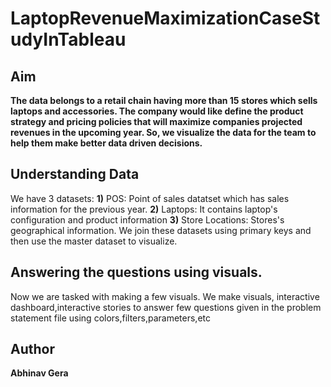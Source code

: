 # LaptopRevenueMaximizationCaseStudyInTableau
## Aim
**The data belongs to a retail chain having more than 15 stores which sells laptops and accessories. 
The company would like define the product strategy and pricing policies that will maximize companies 
projected revenues in the upcoming year. So, we visualize the data for the team to help them make 
better data driven decisions.**

## Understanding Data
We have 3 datasets:
**1)** POS: Point of sales datatset which has sales information for the previous year.
**2)** Laptops: It contains laptop's configuration and product information
**3)** Store Locations: Stores's geographical information.
We join these datasets using primary keys and then use the master dataset to visualize.

## Answering the questions using visuals.
Now we are tasked with making a few visuals.
We make visuals, interactive dashboard,interactive stories to answer few questions given
in the problem statement file using colors,filters,parameters,etc

## Author
**Abhinav Gera**





